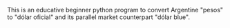 This is an educative beginner python program to convert Argentine "pesos" to "dólar oficial" and its parallel market counterpart "dólar blue".

